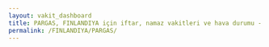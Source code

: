 ```yaml
---
layout: vakit_dashboard
title: PARGAS, FINLANDIYA için iftar, namaz vakitleri ve hava durumu - ilçe/eyalet seç
permalink: /FINLANDIYA/PARGAS/
---
```


<script type="text/javascript">
  var GLOBAL_COUNTRY = 'FINLANDIYA';
  var GLOBAL_CITY = 'PARGAS';
  var GLOBAL_STATE = '';
  var lat = 72;
  var lon = 21;
</script>
